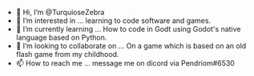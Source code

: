 - 👋 Hi, I’m @TurquioseZebra
- 👀 I’m interested in ... learning to code software and games.
- 🌱 I’m currently learning ... How to code in Godt using Godot's native language based on Python.
- 💞️ I’m looking to collaborate on ... On a game which is based on an old flash game from my childhood.
- 📫 How to reach me ... message me on dicord via Pendriom#6530

<!---
TurquioseZebra/TurquioseZebra is a ✨ special ✨ repository because its `README.md` (this file) appears on your GitHub profile.
You can click the Preview link to take a look at your changes.
--->
